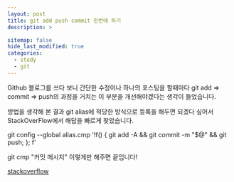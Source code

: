 ```yaml
---
layout: post
title: git add push commit 한번에 하기
description: >

sitemap: false
hide_last_modified: true
categories:
  - study
  - git
---
```



Github 블로그를 쓰다 보니 간단한 수정이나 하나의 포스팅을 할때마다
git add => commit => push의 과정을 거치는 이 부분을 개선해야겠다는 생각이 들었습니다.

방법을 생각해 본 결과 git alias에 적당한 방식으로 등록을 해두면 되겠다 싶어서 StackOverFlow에서 해답을 빠르게 찾았습니다.

git config --global alias.cmp '!f() { git add -A && git commit -m "$@" && git push; }; f'


git cmp "커밋 메시지" 이렇게만 해주면 끝입니다!

[stackoverflow](https://stackoverflow.com/questions/19595067/git-add-commit-and-push-commands-in-one)